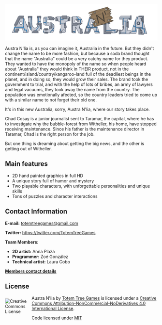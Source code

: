 ![Alpha header](/WikiResources/concept_header.png)



Austra N'lia is, as you can imagine it, Australia in the future. But they didn't change the name to be more fashion, but because a soda brand thought that the name "Australia" could be a very catchy name for they product. They wanted to have the monopoly of the name so when people heard about "Australia" they would think in THEIR product, not in the continent/island/country/kangaroo-land full of the deadliest beings in the planet, and in doing so, they would grow their sales. The brand took the government to trial, and with the help of lots of bribes, an army of lawyers and legal vacuums, they took away the name from the country. The population was emotionally afected, so the country leaders tried to come up with a similar name to not forget their old one.

It's in this new Australia, sorry, Austra N'lia, where our story takes place.

Chad Cosay is a junior journalist sent to Taramar, the capital, where he has to investigate why the bubble-forest from Witheller, his home, have stopped receiving maintenance. Since his father is the maintenance director in Taramar, Chad is the right person for the job.

But one thing is dreaming about getting the big news, and the other is getting out of Witheller.

## Main features
* 2D hand painted graphics in full HD
* A unique story full of humor and mystery
* Two playable characters, with unforgettable personalities and unique skills
* Tons of puzzles and character interactions

## Contact Information
**E-mail:** totemtreegames@gmail.com

**Twitter:** https://twitter.com/TotemTreeGames

**Team Members:**
* **2D artist:** Anna Plaza
* **Programmer:** Zoé González
* **Technical artist:** Laura Cobo

[**Members contact details**](https://github.com/ShadowOfDragons/AustraNlia/wiki/Development-Team)

## License

<a rel="license" href="http://creativecommons.org/licenses/by-nc-nd/4.0/"><img alt="Creative Commons License" align="left" src="https://i.creativecommons.org/l/by-nc-nd/4.0/88x31.png" width=88 vspace="10"/></a>
Austra N'lia by [Totem Tree Games](https://twitter.com/TotemTreeGames) is licensed under a [Creative Commons Attribution-NonCommercial-NoDerivatives 4.0 International License](https://creativecommons.org/licenses/by-nc-nd/4.0/).

Code licensed under [MIT](https://github.com/ShadowOfDragons/AustraNlia/blob/master/LICENSE)
